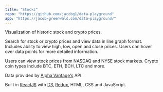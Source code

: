 ```yaml
---
title: "Stockz"
repo: "https://github.com/jacobg1/data-playground"
app: "https://jacob-greenwald.com/data-playground/"
---
```


Visualization of historic stock and crypto prices.

Search for stock or crypto prices and view data in line graph format. Includes ability to view high, low, open and close prices. Users can hover over data points for more detailed information.

Users can view stock prices from NASDAQ and NYSE stock markets. Crypto coin types include BTC, ETH, BCH, LTC and more.

Data provided by [Alpha Vantage's](https://www.alphavantage.co/) API.

Built in [ReactJS](https://reactjs.org/) with [D3](https://d3js.org/), [Redux](https://redux.js.org/), HTML, CSS and JavaScript.
